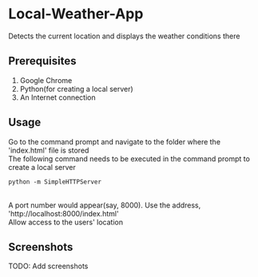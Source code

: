 # Local-Weather-App
Detects the current location and displays the weather conditions there

## Prerequisites

1. Google Chrome
2. Python(for creating a local server)
3. An Internet connection

## Usage
Go to the command prompt and navigate to the folder where the 'index.html' file is stored
</br>
The following command needs to be executed in the command prompt to create a local server
</br>
```
python -m SimpleHTTPServer
```
</br>
A port number would appear(say, 8000).  Use the address, 'http://localhost:8000/index.html'
</br>
Allow access to the users' location

## Screenshots
TODO: Add screenshots
